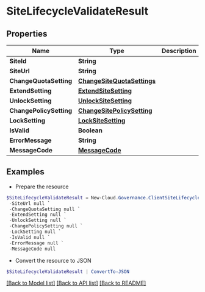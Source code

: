 # SiteLifecycleValidateResult
## Properties

Name | Type | Description | Notes
------------ | ------------- | ------------- | -------------
**SiteId** | **String** |  | [optional] 
**SiteUrl** | **String** |  | [optional] 
**ChangeQuotaSetting** | [**ChangeSiteQuotaSettings**](ChangeSiteQuotaSettings.md) |  | [optional] 
**ExtendSetting** | [**ExtendSiteSetting**](ExtendSiteSetting.md) |  | [optional] 
**UnlockSetting** | [**UnlockSiteSetting**](UnlockSiteSetting.md) |  | [optional] 
**ChangePolicySetting** | [**ChangeSitePolicySetting**](ChangeSitePolicySetting.md) |  | [optional] 
**LockSetting** | [**LockSiteSetting**](LockSiteSetting.md) |  | [optional] 
**IsValid** | **Boolean** |  | [optional] 
**ErrorMessage** | **String** |  | [optional] 
**MessageCode** | [**MessageCode**](MessageCode.md) |  | [optional] 

## Examples

- Prepare the resource
```powershell
$SiteLifecycleValidateResult = New-Cloud.Governance.ClientSiteLifecycleValidateResult  -SiteId null `
 -SiteUrl null `
 -ChangeQuotaSetting null `
 -ExtendSetting null `
 -UnlockSetting null `
 -ChangePolicySetting null `
 -LockSetting null `
 -IsValid null `
 -ErrorMessage null `
 -MessageCode null
```

- Convert the resource to JSON
```powershell
$SiteLifecycleValidateResult | ConvertTo-JSON
```

[[Back to Model list]](../README.md#documentation-for-models) [[Back to API list]](../README.md#documentation-for-api-endpoints) [[Back to README]](../README.md)

